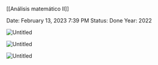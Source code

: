 [[Análisis matemático II]]

Date: February 13, 2023 7:39 PM
Status: Done
Year: 2022

![Untitled](Images/Derivadas%20parciales/Untitled.png)

![Untitled](Images/Derivadas%20parciales/Untitled%201.png)

![Untitled](Images/Derivadas%20parciales/Untitled%202.png)

